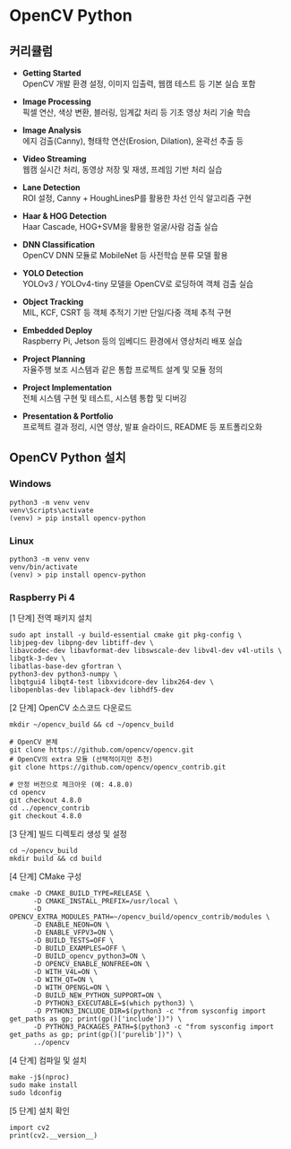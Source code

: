 # OpenCV Python

## 커리큘럼
- **Getting Started**  
  OpenCV 개발 환경 설정, 이미지 입출력, 웹캠 테스트 등 기본 실습 포함

- **Image Processing**  
  픽셀 연산, 색상 변환, 블러링, 임계값 처리 등 기초 영상 처리 기술 학습

- **Image Analysis**  
  에지 검출(Canny), 형태학 연산(Erosion, Dilation), 윤곽선 추출 등

- **Video Streaming**  
  웹캠 실시간 처리, 동영상 저장 및 재생, 프레임 기반 처리 실습

- **Lane Detection**  
  ROI 설정, Canny + HoughLinesP를 활용한 차선 인식 알고리즘 구현

- **Haar & HOG Detection**  
  Haar Cascade, HOG+SVM을 활용한 얼굴/사람 검출 실습

- **DNN Classification**  
  OpenCV DNN 모듈로 MobileNet 등 사전학습 분류 모델 활용

- **YOLO Detection**  
  YOLOv3 / YOLOv4-tiny 모델을 OpenCV로 로딩하여 객체 검출 실습

- **Object Tracking**  
  MIL, KCF, CSRT 등 객체 추적기 기반 단일/다중 객체 추적 구현

- **Embedded Deploy**  
  Raspberry Pi, Jetson 등의 임베디드 환경에서 영상처리 배포 실습

- **Project Planning**  
  자율주행 보조 시스템과 같은 통합 프로젝트 설계 및 모듈 정의

- **Project Implementation**  
  전체 시스템 구현 및 테스트, 시스템 통합 및 디버깅

- **Presentation & Portfolio**  
  프로젝트 결과 정리, 시연 영상, 발표 슬라이드, README 등 포트폴리오화

## OpenCV Python 설치
### Windows
```
python3 -m venv venv
venv\Scripts\activate
(venv) > pip install opencv-python
```
### Linux
```
python3 -m venv venv
venv/bin/activate
(venv) > pip install opencv-python
```

### Raspberry Pi 4
[1 단계] 전역 패키지 설치
```
sudo apt install -y build-essential cmake git pkg-config \
libjpeg-dev libpng-dev libtiff-dev \
libavcodec-dev libavformat-dev libswscale-dev libv4l-dev v4l-utils \
libgtk-3-dev \
libatlas-base-dev gfortran \
python3-dev python3-numpy \
libqtgui4 libqt4-test libxvidcore-dev libx264-dev \
libopenblas-dev liblapack-dev libhdf5-dev
```
[2 단계] OpenCV 소스코드 다운로드
```
mkdir ~/opencv_build && cd ~/opencv_build

# OpenCV 본체
git clone https://github.com/opencv/opencv.git
# OpenCV의 extra 모듈 (선택적이지만 추천)
git clone https://github.com/opencv/opencv_contrib.git

# 안정 버전으로 체크아웃 (예: 4.8.0)
cd opencv
git checkout 4.8.0
cd ../opencv_contrib
git checkout 4.8.0
```
[3 단계] 빌드 디렉토리 생성 및 설정
```
cd ~/opencv_build
mkdir build && cd build
```
[4 단계] CMake 구성
```
cmake -D CMAKE_BUILD_TYPE=RELEASE \
      -D CMAKE_INSTALL_PREFIX=/usr/local \
      -D OPENCV_EXTRA_MODULES_PATH=~/opencv_build/opencv_contrib/modules \
      -D ENABLE_NEON=ON \
      -D ENABLE_VFPV3=ON \
      -D BUILD_TESTS=OFF \
      -D BUILD_EXAMPLES=OFF \
      -D BUILD_opencv_python3=ON \
      -D OPENCV_ENABLE_NONFREE=ON \
      -D WITH_V4L=ON \
      -D WITH_QT=ON \
      -D WITH_OPENGL=ON \
      -D BUILD_NEW_PYTHON_SUPPORT=ON \
      -D PYTHON3_EXECUTABLE=$(which python3) \
      -D PYTHON3_INCLUDE_DIR=$(python3 -c "from sysconfig import get_paths as gp; print(gp()['include'])") \
      -D PYTHON3_PACKAGES_PATH=$(python3 -c "from sysconfig import get_paths as gp; print(gp()['purelib'])") \
      ../opencv
```
[4 단계] 컴파일 및 설치

```
make -j$(nproc)
sudo make install
sudo ldconfig
```
[5 단계] 설치 확인
```
import cv2
print(cv2.__version__)
```
